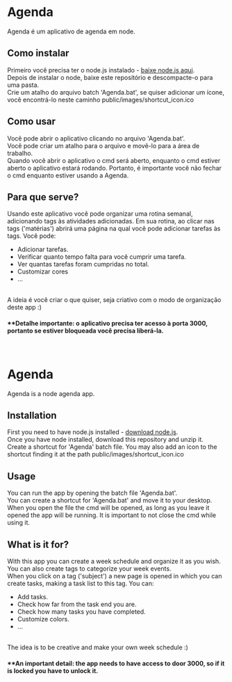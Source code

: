 # Agenda

Agenda é um aplicativo de agenda em node.

## Como instalar 

Primeiro você precisa ter o node.js instalado - [baixe node.js aqui](https://nodejs.org/en/download/).<br />
Depois de instalar o node, baixe este repositório e descompacte-o para uma pasta.<br />
Crie um atalho do arquivo batch 'Agenda.bat', se quiser adicionar um ícone, você encontrá-lo neste caminho public/images/shortcut_icon.ico

## Como usar

Você pode abrir o aplicativo clicando no arquivo 'Agenda.bat'.<br /> 
Você pode criar um atalho para o arquivo e movê-lo para a área de trabalho.<br />
Quando você abrir o aplicativo o cmd será aberto, 
enquanto o cmd estiver aberto o aplicativo estará rodando.
Portanto, é importante você não fechar o cmd enquanto estiver usando a Agenda.

## Para que serve?

Usando este aplicativo você pode organizar uma rotina semanal, adicionando tags às atividades adicionadas.
Em sua rotina, ao clicar nas tags ('matérias') abrirá uma página na qual você pode adicionar tarefas às tags.
Você pode:<br />
 - Adicionar tarefas.<br /> 
 - Verificar quanto tempo falta para você cumprir uma tarefa.<br />  
 - Ver quantas tarefas foram cumpridas no total. <br />
 - Customizar cores<br />
 - ...<br />
<br />
A ideia é você criar o que quiser, seja criativo com o modo de organização deste app :)

#### **Detalhe importante: o aplicativo precisa ter acesso à porta 3000, portanto se estiver bloqueada você precisa liberá-la.
<br />

# Agenda

Agenda is a node agenda app.

## Installation

First you need to have node.js installed - [download node.js](https://nodejs.org/en/download/).<br />
Once you have node installed, download this repository and unzip it.<br />
Create a shortcut for 'Agenda' batch file. You may also add an icon to the shortcut finding it at the path public/images/shortcut_icon.ico

## Usage

You can run the app by opening the batch file 'Agenda.bat'.<br /> 
You can create a shortcut for 'Agenda.bat' and move it to your desktop.<br />
When you open the file the cmd will be opened, 
as long as you leave it opened the app will be running.
It is important to not close the cmd while using it.

## What is it for?

With this app you can create a week schedule and organize it as you wish.<br />
You can also create tags to categorize your week events.<br />
When you click on a tag ('subject') a new page is opened in which you can create tasks, making a task list to this tag.
You can:<br />
 - Add tasks.<br /> 
 - Check how far from the task end you are.<br />  
 - Check how many tasks you have completed. <br />
 - Customize colors.<br />
 - ...<br />
<br />
The idea is to be creative and make your own week schedule :)

#### **An important detail: the app needs to have access to door 3000, so if it is locked you have to unlock it.



